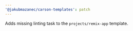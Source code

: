 ```yaml
---
'@jakubmazanec/carson-templates': patch
---
```


Adds missing linting task to the `projects/remix-app` template.
